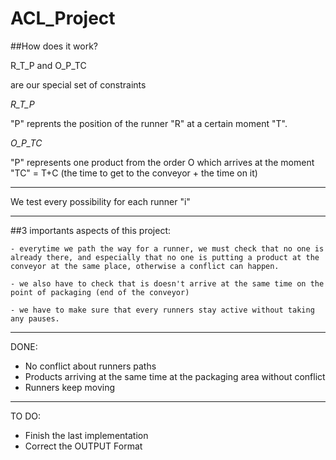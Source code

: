 # ACL_Project

##How does it work?

R_T_P and O_P_TC 

are our special set of constraints 

*R_T_P*

"P" reprents the position of the runner "R" at a certain moment "T".

*O_P_TC*

"P" represents one product from the order O which arrives at the moment "TC" = T+C (the time to get to the conveyor + the time on it)

---

We test every possibility for each runner "i"

---

##3 importants aspects of this project:

	- everytime we path the way for a runner, we must check that no one is already there, and especially that no one is putting a product at the conveyor at the same place, otherwise a conflict can happen.

	- we also have to check that is doesn't arrive at the same time on the point of packaging (end of the conveyor)

	- we have to make sure that every runners stay active without taking any pauses. 

---

DONE:
- No conflict about runners paths
- Products arriving at the same time at the packaging area without conflict
- Runners keep moving

---

TO DO:
- Finish the last implementation 
- Correct the OUTPUT Format
